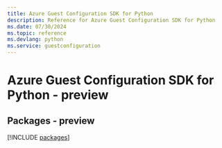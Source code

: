 ```yaml
---
title: Azure Guest Configuration SDK for Python
description: Reference for Azure Guest Configuration SDK for Python
ms.date: 07/30/2024
ms.topic: reference
ms.devlang: python
ms.service: guestconfiguration
---
```

# Azure Guest Configuration SDK for Python - preview
## Packages - preview
[!INCLUDE [packages](guest-configuration-index.md)]